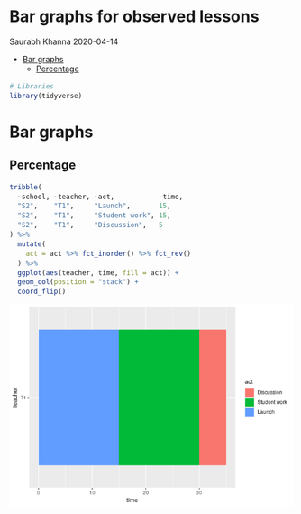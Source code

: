Bar graphs for observed lessons
================
Saurabh Khanna
2020-04-14

  - [Bar graphs](#bar-graphs)
      - [Percentage](#percentage)

``` r
# Libraries
library(tidyverse)
```

# Bar graphs

## Percentage

``` r
tribble(
  ~school, ~teacher, ~act,           ~time,
  "S2",    "T1",     "Launch",       15,
  "S2",    "T1",     "Student work", 15,
  "S2",    "T1",     "Discussion",   5
) %>% 
  mutate(
    act = act %>% fct_inorder() %>% fct_rev()
  ) %>% 
  ggplot(aes(teacher, time, fill = act)) +
  geom_col(position = "stack") +
  coord_flip()
```

![](bar_graphs_files/figure-gfm/unnamed-chunk-2-1.png)<!-- -->
